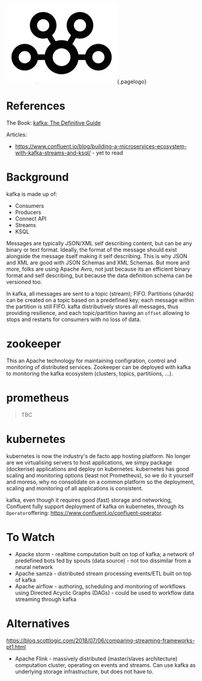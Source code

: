 ![Kafka Logo](/uploads/logos/kafka-icon.png "kafka Logo"){.pagelogo}
<!-- TITLE: kafka -->
<!-- SUBTITLE: Confluent's platform for streaming data - the new middleware -->
# References
The Book:
[kafka: The Definitive Guide](/uploads/kafka/confluent-kafka-definitive-guide-complete.pdf "kafka: The Definitive Guide")

Articles:
* https://www.confluent.io/blog/building-a-microservices-ecosystem-with-kafka-streams-and-ksql/ - yet to read

# Background
kafka is made up of:
* Consumers
* Producers
* Connect API
* Streams
* KSQL

Messages are typically JSON/XML self describing content, but can be any binary or text format. Ideally, the format of the message should exist alongside the message itself making it self describing. This is why JSON and XML are good with JSON Schemas and XML Schemas. But more and more, folks are using Apache Avro, not just because its an efficient binary format and self describing, but because the data definition schema can be versioned too.

In kafka, all messages are sent to a topic (stream); FIFO. Partitions (shards) can be created on a topic based on a predefined key; each message within the partition is still FIFO. kafta distributively stores all messages, thus providing resilience, and each topic/partition having an `offset` allowing to stops and restarts for consumers with no loss of data.

# zookeeper
This an Apache technology for maintaining configration, control and monitoring of distributed services. Zookeeper can be deployed with kafka to monitoring the kafka ecosystem (clusters, topics, partitiions, ...).

# prometheus
> TBC

# kubernetes
kubernetes is now the industry's de facto app hosting platform. No longer are we virtualising servers to host applications, we simpy package (dockerise) applications and deploy on kubernetes. kubernetes has good scaling and monitoring options (least not Prometheus), so we do it yourself and moreso, why no consolidate on a common platform so the deployment, scaling and monitoring of all applications is consistent.

kafka, even though it requires good (fast) storage and networking, Confluent fully support deployment of kafka on kubernetes, through its `Operator`offering: https://www.confluent.io/confluent-operator.

# To Watch
* Apacke storm - realtime computation built on top of kafka; a network of predefined bots fed by spouts (data source) - not too dissimilar from a neural network
* Apache samza - distributed stream processing events/ETL built on top of kafka
* Apache airflow - authoring, scheduling and monitoring of workflows using Directed Acyclic Graphs (DAGs) - could be used to workflow data streaming through kafka

# Alternatives
https://blog.scottlogic.com/2018/07/06/comparing-streaming-frameworks-pt1.html

* Apache Flink - massively distributed (master/slaves architecture) computation cluster, operating on events and streams. Can use kafka as underlying storage infrastructure, but does not have to.
